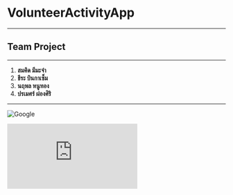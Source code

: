# VolunteerActivityApp
---
## Team Project
---
1. **สมคิด  มีมะจ๋า**
2. **ธีระ  บินกาเซ็ม**
3. **นฤพล  หนูทอง**
4. **ปรเมศร์  ผ่องศิริ**
---
![Google ](https://www.google.co.th/images/branding/googlelogo/2x/googlelogo_color_272x92dp.png)

![NUXT  ](https://www.facebook.com/photo.php?fbid=1628686573834155)
